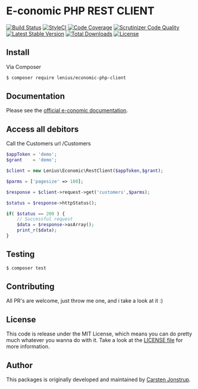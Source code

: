 E-conomic PHP REST CLIENT
===================
[![Build Status](https://travis-ci.org/Lenius/economic-php-client.svg)](https://travis-ci.org/Lenius/economic-php-client) [![StyleCI](https://styleci.io/repos/63632645/shield)](https://styleci.io/repos/63632645) [![Code Coverage](https://scrutinizer-ci.com/g/Lenius/economic-php-client/badges/coverage.png?b=master)](https://scrutinizer-ci.com/g/Lenius/economic-php-client/?branch=master) [![Scrutinizer Code Quality](https://scrutinizer-ci.com/g/Lenius/economic-php-client/badges/quality-score.png?b=master)](https://scrutinizer-ci.com/g/Lenius/economic-php-client/?branch=master) [![Latest Stable Version](https://poser.pugx.org/Lenius/economic-php-client/v/stable)](https://packagist.org/packages/Lenius/economic-php-client) [![Total Downloads](https://poser.pugx.org/Lenius/economic-php-client/downloads)](https://packagist.org/packages/Lenius/economic-php-client) [![License](https://poser.pugx.org/Lenius/economic-php-client/license)](https://packagist.org/packages/Lenius/economic-php-client)

## Install

Via Composer

``` bash
$ composer require lenius/economic-php-client
```

## Documentation

Please see the [official e-conomic documentation](https://restdocs.e-conomic.com).

## Access all debitors
Call the Customers url /Customers
```php
$appToken = 'demo';
$grant    = 'demo';

$client = new Lenius\Economic\RestClient($appToken,$grant);

$parms = ['pagesize' => 100];

$response = $client->request->get('customers',$parms);

$status = $response->httpStatus();

if( $status == 200 ) {
    // Successful request
    $data = $response->asArray();
    print_r($data);
}
```

## Testing

``` bash
$ composer test
```

## Contributing

All PR's are welcome, just throw me one, and i take a look at it :)

## License

This code is release under the MIT License, which means you can do pretty much whatever you wanna do with it.
Take a look at the [LICENSE file](LICENSE) for more information.

## Author

This packages is originally developed and maintained by [Carsten Jonstrup](https://twitter.com/cjonstrup).
